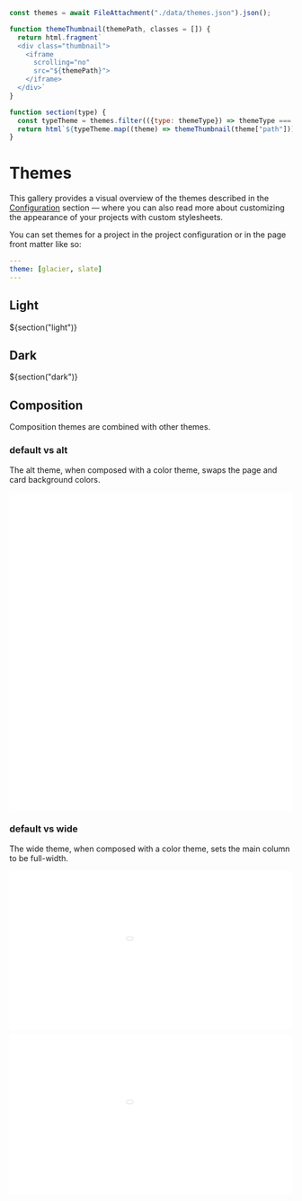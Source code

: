 ```js
const themes = await FileAttachment("./data/themes.json").json();
```

```js
function themeThumbnail(themePath, classes = []) {
  return html.fragment`
  <div class="thumbnail">
    <iframe
      scrolling="no"
      src="${themePath}">
    </iframe>
  </div>`
}

function section(type) {
  const typeTheme = themes.filter(({type: themeType}) => themeType === type);
  return html`${typeTheme.map((theme) => themeThumbnail(theme["path"]))}`
}
```

<style>
  :root {
    --scale: 0.8;
    --composition-scale: 0.375;
    --width: 640px;
  }

  @media (max-width: 640px) {
    :root {
      --scale: 0.375;
      --composition-scale: calc((0.375 / 0.8) * 0.375);
      --width: 300px;
    }
  }

  h2 + div, h3 + div, h3 + p + div {
    margin-bottom: 1rem;
  }

  .thumbnail {
    position: relative;
    width: 100%;
    max-width: var(--width);
    aspect-ratio: 16/9;
    overflow: hidden;
  }

  .thumbnail iframe.wide, .thumbnail iframe.default {
    transform: scale(var(--composition-scale));
    min-width: calc(var(--width) / var(--composition-scale));;
    width: 100%;
  }

  .thumbnail iframe {
    position: absolute;
    transform: scale(var(--scale));
    transform-origin: top left;
    min-width: calc(var(--width) / var(--scale));
    max-height: calc((var(--width) / var(--scale)) * 1.5);
    width: 100%;
    border: transparent 1px;
    aspect-ratio: 16/9;
    pointer-events: none;
  }
</style>


# Themes
This gallery provides a visual overview of the themes described in the [Configuration](../../config) section — where you can also read more about customizing the appearance of your projects with custom stylesheets.

You can set themes for a project in the project configuration or in the page front matter like so:
```yaml
---
theme: [glacier, slate]
---
```

## Light

<div>${section("light")}</div>

## Dark

<div>${section("dark")}</div>

## Composition
Composition themes are combined with other themes.

### default vs alt
The alt theme, when composed with a color theme, swaps the page and card background colors.

<div>
  <div class="thumbnail">
    <iframe
      scrolling="no"
      src="showcase/default">
    </iframe>
  </div>
  <div class="thumbnail">
    <iframe
      scrolling="no"
      src="showcase/alt">
    </iframe>
  </div>
</div>


### default vs wide
The wide theme, when composed with a color theme, sets the main column to be full-width.

<div>
  <div class="thumbnail">
    <iframe
      class="default"
      scrolling="no"
      src="showcase/default">
    </iframe>
  </div>
  <div class="thumbnail" style="margin-top: 8px">
    <iframe
      class="wide"
      scrolling="no"
      src="showcase/wide">
    </iframe>
  </div>
</div>
